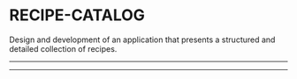 # RECIPE-CATALOG
Design and development of an application that presents a structured and detailed collection of recipes.

----
----